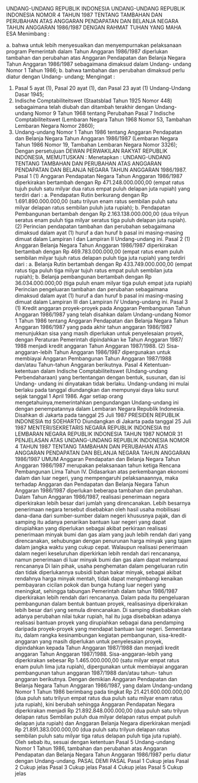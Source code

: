  UNDANG-UNDANG REPUBLIK INDONESIA UNDANG-UNDANG REPUBLIK INDONESIA NOMOR 4 TAHUN 1987 TENTANG TAMBAHAN DAN PERUBAHAN ATAS ANGGARAN PENDAPATAN DAN BELANJA NEGARA TAHUN ANGGARAN 1986/1987
DENGAN RAHMAT TUHAN YANG MAHA ESA
Menimbang :

a. bahwa untuk lebih menyesuaikan dan menyempurnakan pelaksanaan program Pemerintah dalam Tahun Anggaran 1986/1987 diperlukan tambahan dan perubahan atas Anggaran Pendapatan dan Belanja Negara Tahun Anggaran 1986/1987 sebagaimana dimaksud dalam Undang- undang Nomor 1 Tahun 1986;
b. bahwa tambahan dan perubahan dimaksud perlu diatur dengan Undang- undang;
Mengingat :

1. Pasal 5 ayat (1), Pasal 20 ayat (1), dan Pasal 23 ayat (1) Undang-Undang Dasar 1945;
2. Indische Comptabiliteitswet (Staatsblad Tahun 1925 Nomor 448) sebagaimana telah diubah dan ditambah terakhir dengan Undang-undang Nomor 9 Tahun 1968 tentang Perubahan Pasal 7 Indische Comptabiliteitswet (Lembaran Negara Tahun 1968 Nomor 53, Tambahan Lembaran Negara Nomor 2860);
3. Undang-undang Nomor 1 Tahun 1986 tentang Anggaran Pendapatan dan Belanja Negara Tahun Anggaran 1986/1987 (Lembaran Negara Tahun 1986 Nomor 19, Tambahan Lembaran Negara Nomor 3326); Dengan persetujuan DEWAN PERWAKILAN RAKYAT REPUBLIK INDONESIA,
MEMUTUSKAN :
 Menetapkan : UNDANG-UNDANG TENTANG TAMBAHAN DAN PERUBAHAN ATAS ANGGARAN PENDAPATAN DAN BELANJA NEGARA TAHUN ANGGARAN 1986/1987.
Pasal 1
(1) Anggaran Pendapatan Negara Tahun Anggaran 1986/1987 diperkirakan bertambah dengan Rp 471.248.000.000,00 (empat ratus tujuh puluh satu milyar dua ratus empat puluh delapan juta rupiah) yang terdiri dari :
a. Pendapatan Rutin berkurang dengan Rp 1.691.890.000.000,00 (satu trilyun enam ratus sembilan puluh satu milyar delapan ratus sembilan puluh juta rupiah);
b. Pendapatan Pembangunan bertambah dengan Rp 2.163.138.000.000,00 (dua trilyun seratus enam puluh tiga milyar seratus tiga puluh delapan juta rupiah).
(2) Perincian pendapatan tambahan dan perubahan sebagaimana dimaksud dalam ayat (1) huruf a dan huruf b pasal ini masing-masing dimuat dalam Lampiran I dan Lampiran II Undang-undang ini.
Pasal 2
(1) Anggaran Belanja Negara Tahun Anggaran 1986/1987 diperkirakan bertambah dengan Rp 469.783.000.000,00 (empat ratus enam puluh sembilan milyar tujuh ratus delapan puluh tiga juta rupiah) yang terdiri dari :
a. Belanja Rutin bertambah dengan Rp 433.749.000.000,00 (empat ratus tiga puluh tiga milyar tujuh ratus empat puluh sembilan juta rupiah);
b. Belanja pembangunan bertambah dengan Rp 36.034.000.000,00 (tiga puluh enam milyar tiga puluh empat juta rupiah) Perincian pengeluaran tambahan dan perubahan sebagaimana dimaksud dalam ayat (1) huruf a dan huruf b pasal ini masing-masing dimuat dalam Lampiran III dan Lampiran IV Undang-undang ini.
Pasal 3
(1) Kredit anggaran proyek-proyek pada Anggaran Pembangunan Tahun Anggaran 1986/1987 yang telah disahkan dalam Undang-undang Nomor 1 Tahun 1986 tentang Anggaran Pendapatan dan Belanja Negara Tahun Anggaran 1986/1987 yang pada akhir tahun anggaran 1986/1987 menunjukkan sisa yang masih diperlukan untuk penyelesaian proyek, dengan Peraturan Pemerintah dipindahkan ke Tahun Anggaran 1987/ 1988 menjadi kredit anggaran Tahun Anggaran 1987/1988.
(2) Sisa-anggaran-lebih Tahun Anggaran 1986/1987 dipergunakan untuk membiayai Anggaran Pembangunan Tahun Anggaran 1987/1988 dan/atau Tahun-tahun Anggaran berikutnya.
Pasal 4
Ketentuan-ketentuan dalam Indische Comptabiliteitswet (Undang-undang Perbendaharaan) yang bertentangan dengan bentuk, susunan, dan isi Undang- undang ini dinyatakan tidak berlaku. Undang-undang ini mulai berlaku pada tanggal diundangkan dan mempunyai daya laku surut sejak tanggal 1 April 1986. Agar setiap orang mengetahuinya,memerintahkan pengundangan Undang-undang ini dengan penempatannya dalam Lembaran Negara Republik Indonesia. Disahkan di Jakarta pada tanggal 25 Juli 1987 PRESIDEN REPUBLIK INDONESIA ttd SOEHARTO Diundangkan di Jakarta pada tanggal 25 Juli 1987 MENTERI/SEKRETARIS NEGARA REPUBLIK INDONESIA ttd LEMBARAN NEGARA REPUBLIK INDONESIA TAHUN 1987 NOMOR 31 PENJELASAN ATAS UNDANG-UNDANG REPUBLIK INDONESIA NOMOR 4 TAHUN 1987 TENTANG TAMBAHAN DAN PERUBAHAN ATAS ANGGARAN PENDAPATAN DAN BELANJA NEGARA TAHUN ANGGARAN 1986/1987 UMUM Anggaran Pendapatan dan Belanja Negara Tahun Anggaran 1986/1987 merupakan pelaksanaan tahun ketiga Rencana Pembangunan Lima Tahun IV. Didasarkan atas perkembangan ekonomi dalam dan luar negeri, yang mempengaruhi pelaksanaannya, maka terhadap Anggaran dan Pendapatan dan Belanja Negara Tahun Anggaran 1986/1987 diperlukan beberapa tambahan dan perubahan. Dalam Tahun Anggaran 1986/1987, realisasi penerimaan negara diperkirakan lebih besar dari jumlah yang direncanakan. Lebih besarnya penerimaan negara tersebut disebabkan oleh hasil usaha mobilisasi dana-dana dari sumber-sumber dalam negeri khususnya pajak, dan di samping itu adanya penarikan bantuan luar negeri yang dapat dirupiahkan yang diperlukan sebagai akibat perkiraan realisasi penerimaan minyak bumi dan gas alam yang jauh lebih rendah dari yang direncanakan, sehubungan dengan penurunan harga minyak yang tajam dalam jangka waktu yang cukup cepat. Walaupun realisasi penerimaan dalam negeri keseluruhan diperkirkan lebih rendah dari rencananya, namun penerimaan di luar minyak bumi dan gas alam dapat melampaui rencananya Di lain pihak, usaha penghematan dalam pengeluaran rutin dan tidak diperlukannya subsidi bahan bakar minyak, sebagai akibat rendahnya harga minyak mentah, tidak dapat mengimbangi kenaikan pembayaran cicilan pokok dan bunga hutang luar negeri yang meningkat, sehingga tabungan Pemerintah dalam tahun 1986/1987 diperkirakan lebih rendah dari rencananya. Dalam pada itu pengeluaran pembangunan dalam bentuk bantuan proyek, realisasinya diperkirakan lebih besar dari yang semula direncanakan. Di samping disebabkan oleh adanya perubahan nilai tukar rupiah, hal itu juga disebabkan adanya realisasi bantuan proyek yang dirupiahkan sebagai dana pendamping daripada proyek-proyek yang mendapat bantuan luar negeri. Sementara itu, dalam rangka kesinambungan kegiatan pembangunan, sisa-kredit-anggaran yang masih diperlukan untuk penyelesaian proyek, dipindahkan kepada Tahun Anggaran 1987/1988 dan menjadi kredit anggaran Tahun Anggaran 1987/1988. Sisa-anggaran-lebih yang diperkirakan sebesar Rp 1.465.000.000,00 (satu milyar empat ratus enam puluh lima juta rupiah), dipergunakan untuk membiayai anggaran pembangunan tahun anggaran 1987/1988 dan/atau tahun- tahun anggaran berikutnya. Dengan demikian Anggaran Pendapatan dan Belanja Negara Tahun Anggaran 1986/1987, yang dalam Undang-undang Nomor 1 Tahun 1986 berimbang pada tingkat Rp 21.421.600.000.000,00 (dua puluh satu trilyun empat ratus dua puluh satu milyar enam ratus juta rupiah), kini berubah sehingga Anggaran Pendapatan Negara diperkirakan menjadi Rp 21.892.848.000.000,00 (dua puluh satu trilyun delapan ratus Sembilan puluh dua milyar delapan ratus empat puluh delapan juta rupiah) dan Anggaran Belanja Negara diperkirakan menjadi Rp 21.891.383.000.000,00 (dua puluh satu trilyun delapan ratus sembilan puluh satu milyar tiga ratus delapan puluh tiga juta rupiah). Oleh sebab itu, sesuai dengan ketentuan Pasal 5 Undang-undang Nomor 1 Tahun 1986, tambahan dan perubahan atas Anggaran Pendapatan dan Belanja Negara Tahun Anggaran 1986/1987 perlu diatur dengan Undang-undang. PASAL DEMI PASAL Pasal 1 Cukup jelas Pasal 2 Cukup jelas Pasal 3 Cukup jelas Pasal 4 Cukup jelas Pasal 5 Cukup jelas